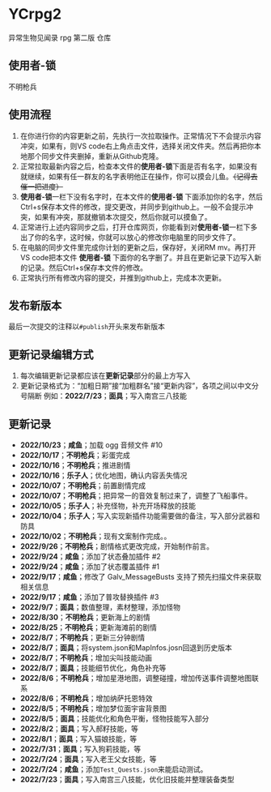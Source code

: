 # YCrpg2
异常生物见闻录 rpg 第二版 仓库

## 使用者-锁
不明枪兵

## 使用流程
1. 在你进行你的内容更新之前，先执行一次拉取操作。正常情况下不会提示内容冲突，如果有，则VS code右上角点击文件，选择关闭文件夹。然后再把你本地那个同步文件夹删掉，重新从Github克隆。
1. 正常拉取最新内容之后，检查本文件的<b>使用者-锁</b>下面是否有名字，如果没有就继续，如果有任一群友的名字表明他正在操作，你可以摸会儿鱼。<del>（记得去催一把进度）</del>
1. <b>使用者-锁</b>一栏下没有名字时，在本文件的<b>使用者-锁</b> 下面添加你的名字，然后Ctrl+s保存本文件的修改，提交更改，并同步到github上。一般不会提示冲突，如果有冲突，那就撤销本次提交，然后你就可以摸鱼了。
1. 正常进行上述内容同步之后，打开仓库网页，你能看到对<b>使用者-锁</b>一栏下多出了你的名字，这时候，你就可以放心的修改你电脑里的同步文件了。
1. 在电脑的同步文件里完成你计划的更新之后，保存好，关闭RM mv。再打开VS code把本文件 <b>使用者-锁</b> 下面你的名字删了。并且在更新记录下边写入新的记录。然后Ctrl+s保存本文件的修改。
1. 正常执行所有修改内容的提交，并推到github上，完成本次更新。

## 发布新版本
最后一次提交的注释以`#publish`开头来发布新版本

## 更新记录编辑方式
1. 每次编辑更新记录都应该在<b>更新记录</b>部分的最上方写入
1. 更新记录格式为：“加粗日期”接“加粗群名”接“更新内容”，各项之间以中文分号隔断
例如：<b>2022/7/23</b>；<b>面具</b>；写入南宫三八技能


## 更新记录
- **2022/10/23**；**咸鱼**；加载 ogg 音频文件 #10
- **2022/10/17**；**不明枪兵**；彩蛋完成
- **2022/10/16**；**不明枪兵**；推进剧情
- **2022/10/16**；**乐子人**；优化地图，确认内容丢失情况
- **2022/10/07**；**不明枪兵**；前置剧情完成
- **2022/10/07**；**不明枪兵**；把异常一的音效复制过来了，调整了飞船事件。
- **2022/10/05**；**乐子人**；补充怪物，补充开场释放的技能
- **2022/10/04**；**乐子人**；写入实现新插件功能需要做的备注，写入部分武器和防具
- **2022/10/02**；**不明枪兵**；现有文案制作完成。。
- **2022/9/26**；**不明枪兵**；剧情格式更改完成，开始制作前言。
- **2022/9/24**；**咸鱼**；添加了状态叠加插件 #2
- **2022/9/24**；**咸鱼**；添加了状态覆盖插件 #1
- **2022/9/17**；**咸鱼**；修改了 Galv_MessageBusts 支持了预先扫描文件来获取相关信息
- **2022/9/17**；**咸鱼**；添加了普攻替换插件 #3
- **2022/9/7**；**面具**；数值整理，素材整理，添加怪物
- **2022/8/30**；**不明枪兵**；更新海上的剧情
- **2022/8/25**；**不明枪兵**；更新海滩前的剧情
- **2022/8/7**；**不明枪兵**；更新三分钟剧情
- **2022/8/7**；**面具**；将system.json和MapInfos.josn回退到历史版本
- **2022/8/7**；**不明枪兵**；增加尖叫技能动画
- **2022/8/7**；**面具**；技能细节优化，角色补充等
- **2022/8/6**；**不明枪兵**；增加星港地图，调整碰撞，增加传送事件调整地图联系
- **2022/8/6**；**不明枪兵**；增加纳萨托恩特效
- **2022/8/5**；**不明枪兵**；增加梦位面宇宙背景图
- **2022/8/5**；**面具**；技能优化和角色平衡，怪物技能写入部分
- **2022/8/2**；**面具**；写入郝籽技能，等
- **2022/8/1**；**面具**；写入猫娘技能，等
- **2022/7/31**；**面具**；写入狗莉技能，等
- **2022/7/24**；**面具**；写入老王父女技能，等
- **2022/7/24**；**咸鱼**；添加`Test_Quests.json`来能启动测试。
- <b>2022/7/23</b>；<b>面具</b>；写入南宫三八技能，优化旧技能并整理装备类型

